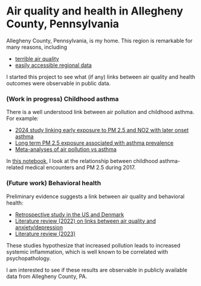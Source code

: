# Air quality and health in Allegheny County, Pennsylvania

Allegheny County, Pennsylvania, is my home. This region is remarkable for many reasons, including
- [terrible air quality](https://www.cbsnews.com/pittsburgh/news/dangerous-for-peoples-health-american-lung-association-report-puts-pittsburgh-among-worst-places-for-air-quality/)
- [easily accessible regional data](https://data.wprdc.org/dataset/)

I started this project to see what (if any) links between air quality and health outcomes were observable in public data. 

### (Work in progress) Childhood asthma

There is a well understood link between air pollution and childhood asthma. For example:
- [2024 study linking early exposure to PM 2.5 and NO2 with later onset asthma](https://jamanetwork.com/journals/jamanetworkopen/fullarticle/2815586)
- [Long term PM 2.5 exposure associated with asthma prevalence](https://www.nature.com/articles/s41390-023-02977-5)
- [Meta-analyses of air pollution vs asthma](https://pmc.ncbi.nlm.nih.gov/articles/PMC7503605/)

In [this notebook](notebooks/WIP%20Asthma%20vs%20PM25.ipynb), I look at the relationship between childhood asthma-related medical encounters and PM 2.5 during 2017.

### (Future work) Behavioral health

Preliminary evidence suggests a link between air quality and behavioral health:
- [Retrospective study in the US and Denmark](https://journals.plos.org/plosbiology/article?id=10.1371/journal.pbio.3000353)
- [Literature review (2022) on links between air quality and anxiety/depression](https://www.sciencedirect.com/science/article/abs/pii/S0161813X22001668?via%3Dihub)
- [Literature review (2023)](https://pmc.ncbi.nlm.nih.gov/articles/PMC10375903/)

These studies hypothesize that increased pollution leads to increased systemic inflammation, which is well known to be correlated with psychopathology.

I am interested to see if these results are observable in publicly available data from Allegheny County, PA.